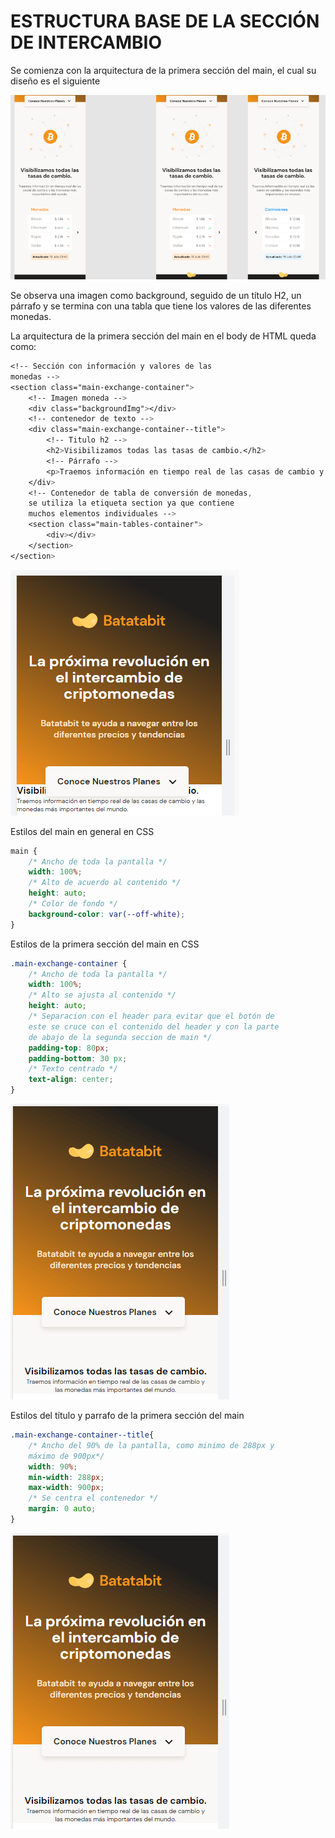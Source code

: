 # ESTRUCTURA BASE DE LA SECCIÓN DE INTERCAMBIO

Se comienza con la arquitectura de la primera sección del main, el cual su diseño es el siguiente

![](../imagenes/img07.png)

Se observa una imagen como background, seguido de un título H2, un párrafo y se termina con una tabla que tiene los valores de las diferentes monedas.

La arquitectura de la primera sección del main en el body de HTML queda como:

~~~css
<!-- Sección con información y valores de las 
monedas -->
<section class="main-exchange-container">
    <!-- Imagen moneda -->
    <div class="backgroundImg"></div>
    <!-- contenedor de texto -->
    <div class="main-exchange-container--title">
        <!-- Titulo h2 -->
        <h2>Visibilizamos todas las tasas de cambio.</h2>
        <!-- Párrafo -->
        <p>Traemos información en tiempo real de las casas de cambio y las monedas más importantes del mundo.</p>
    </div>
    <!-- Contenedor de tabla de conversión de monedas, 
    se utiliza la etiqueta section ya que contiene
    muchos elementos individuales -->
    <section class="main-tables-container">
        <div></div>
    </section>
</section>
~~~

![](../imagenes/img21.png)

Estilos del main en general en CSS

~~~css
main {
    /* Ancho de toda la pantalla */
    width: 100%;
    /* Alto de acuerdo al contenido */
    height: auto;
    /* Color de fondo */
    background-color: var(--off-white);
}
~~~

Estilos de la primera sección del main en CSS

~~~css
.main-exchange-container {
    /* Ancho de toda la pantalla */
    width: 100%;
    /* Alto se ajusta al contenido */
    height: auto;
    /* Separacion con el header para evitar que el botón de
    este se cruce con el contenido del header y con la parte
    de abajo de la segunda seccion de main */
    padding-top: 80px;
    padding-bottom: 30 px;
    /* Texto centrado */
    text-align: center;
}
~~~

![](../imagenes/img22.png)

Estilos del título y parrafo de la primera sección del main

~~~css
.main-exchange-container--title{
    /* Ancho del 90% de la pantalla, como minimo de 288px y 
    máximo de 900px*/
    width: 90%;
    min-width: 288px;
    max-width: 900px;
    /* Se centra el contenedor */
    margin: 0 auto;
}
~~~

![](../imagenes/img23.png)